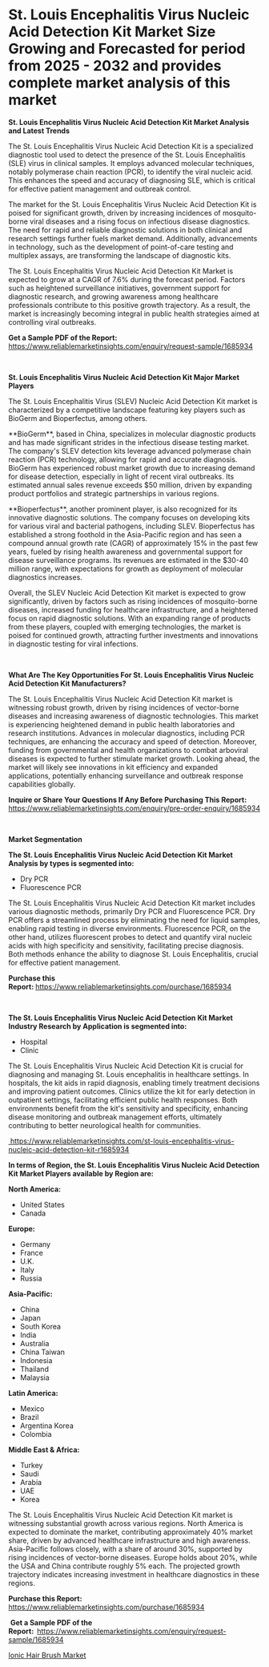 <p><h1>St. Louis Encephalitis Virus Nucleic Acid Detection Kit Market Size Growing and Forecasted for period from 2025 - 2032 and provides complete market analysis of this market</h1></p><p><strong>St. Louis Encephalitis Virus Nucleic Acid Detection Kit Market Analysis and Latest Trends</strong></p>
<p><p>The St. Louis Encephalitis Virus Nucleic Acid Detection Kit is a specialized diagnostic tool used to detect the presence of the St. Louis Encephalitis (SLE) virus in clinical samples. It employs advanced molecular techniques, notably polymerase chain reaction (PCR), to identify the viral nucleic acid. This enhances the speed and accuracy of diagnosing SLE, which is critical for effective patient management and outbreak control.</p><p>The market for the St. Louis Encephalitis Virus Nucleic Acid Detection Kit is poised for significant growth, driven by increasing incidences of mosquito-borne viral diseases and a rising focus on infectious disease diagnostics. The need for rapid and reliable diagnostic solutions in both clinical and research settings further fuels market demand. Additionally, advancements in technology, such as the development of point-of-care testing and multiplex assays, are transforming the landscape of diagnostic kits.</p><p>The St. Louis Encephalitis Virus Nucleic Acid Detection Kit Market is expected to grow at a CAGR of 7.6% during the forecast period. Factors such as heightened surveillance initiatives, government support for diagnostic research, and growing awareness among healthcare professionals contribute to this positive growth trajectory. As a result, the market is increasingly becoming integral in public health strategies aimed at controlling viral outbreaks.</p></p>
<p><strong>Get a Sample PDF of the Report:&nbsp;</strong> <a href="https://www.reliablemarketinsights.com/enquiry/request-sample/1685934?utm_campaign=3036&utm_medium=2&utm_source=Github&utm_content=ia&utm_term=24032025&utm_id=st-louis-encephalitis-virus-nucleic-acid-detection-kit">https://www.reliablemarketinsights.com/enquiry/request-sample/1685934</a></p>
<p>&nbsp;</p>
<p><strong>St. Louis Encephalitis Virus Nucleic Acid Detection Kit Major Market Players</strong></p>
<p><p>The St. Louis Encephalitis Virus (SLEV) Nucleic Acid Detection Kit market is characterized by a competitive landscape featuring key players such as BioGerm and Bioperfectus, among others. </p><p>**BioGerm**, based in China, specializes in molecular diagnostic products and has made significant strides in the infectious disease testing market. The company's SLEV detection kits leverage advanced polymerase chain reaction (PCR) technology, allowing for rapid and accurate diagnosis. BioGerm has experienced robust market growth due to increasing demand for disease detection, especially in light of recent viral outbreaks. Its estimated annual sales revenue exceeds $50 million, driven by expanding product portfolios and strategic partnerships in various regions.</p><p>**Bioperfectus**, another prominent player, is also recognized for its innovative diagnostic solutions. The company focuses on developing kits for various viral and bacterial pathogens, including SLEV. Bioperfectus has established a strong foothold in the Asia-Pacific region and has seen a compound annual growth rate (CAGR) of approximately 15% in the past few years, fueled by rising health awareness and governmental support for disease surveillance programs. Its revenues are estimated in the $30-40 million range, with expectations for growth as deployment of molecular diagnostics increases.</p><p>Overall, the SLEV Nucleic Acid Detection Kit market is expected to grow significantly, driven by factors such as rising incidences of mosquito-borne diseases, increased funding for healthcare infrastructure, and a heightened focus on rapid diagnostic solutions. With an expanding range of products from these players, coupled with emerging technologies, the market is poised for continued growth, attracting further investments and innovations in diagnostic testing for viral infections.</p></p>
<p>&nbsp;</p>
<p><strong>What Are The Key Opportunities For St. Louis Encephalitis Virus Nucleic Acid Detection Kit Manufacturers?</strong></p>
<p><p>The St. Louis Encephalitis Virus Nucleic Acid Detection Kit market is witnessing robust growth, driven by rising incidences of vector-borne diseases and increasing awareness of diagnostic technologies. This market is experiencing heightened demand in public health laboratories and research institutions. Advances in molecular diagnostics, including PCR techniques, are enhancing the accuracy and speed of detection. Moreover, funding from governmental and health organizations to combat arboviral diseases is expected to further stimulate market growth. Looking ahead, the market will likely see innovations in kit efficiency and expanded applications, potentially enhancing surveillance and outbreak response capabilities globally.</p></p>
<p><strong>Inquire or Share Your Questions If Any Before Purchasing This Report:</strong> <a href="https://www.reliablemarketinsights.com/enquiry/pre-order-enquiry/1685934?utm_campaign=3036&utm_medium=2&utm_source=Github&utm_content=ia&utm_term=24032025&utm_id=st-louis-encephalitis-virus-nucleic-acid-detection-kit">https://www.reliablemarketinsights.com/enquiry/pre-order-enquiry/1685934</a></p>
<p>&nbsp;</p>
<p><strong>Market Segmentation</strong></p>
<p><strong>The St. Louis Encephalitis Virus Nucleic Acid Detection Kit Market Analysis by types is segmented into:</strong></p>
<p><ul><li>Dry PCR</li><li>Fluorescence PCR</li></ul></p>
<p><p>The St. Louis Encephalitis Virus Nucleic Acid Detection Kit market includes various diagnostic methods, primarily Dry PCR and Fluorescence PCR. Dry PCR offers a streamlined process by eliminating the need for liquid samples, enabling rapid testing in diverse environments. Fluorescence PCR, on the other hand, utilizes fluorescent probes to detect and quantify viral nucleic acids with high specificity and sensitivity, facilitating precise diagnosis. Both methods enhance the ability to diagnose St. Louis Encephalitis, crucial for effective patient management.</p></p>
<p><strong>Purchase this Report:&nbsp;</strong><a href="https://www.reliablemarketinsights.com/purchase/1685934?utm_campaign=3036&utm_medium=2&utm_source=Github&utm_content=ia&utm_term=24032025&utm_id=st-louis-encephalitis-virus-nucleic-acid-detection-kit">https://www.reliablemarketinsights.com/purchase/1685934</a></p>
<p>&nbsp;</p>
<p><strong>The St. Louis Encephalitis Virus Nucleic Acid Detection Kit Market Industry Research by Application is segmented into:</strong></p>
<p><ul><li>Hospital</li><li>Clinic</li></ul></p>
<p><p>The St. Louis Encephalitis Virus Nucleic Acid Detection Kit is crucial for diagnosing and managing St. Louis encephalitis in healthcare settings. In hospitals, the kit aids in rapid diagnosis, enabling timely treatment decisions and improving patient outcomes. Clinics utilize the kit for early detection in outpatient settings, facilitating efficient public health responses. Both environments benefit from the kit's sensitivity and specificity, enhancing disease monitoring and outbreak management efforts, ultimately contributing to better neurological health for communities.</p></p>
<p><a href="https://www.reliablemarketinsights.com/st-louis-encephalitis-virus-nucleic-acid-detection-kit-r1685934?utm_campaign=3036&utm_medium=2&utm_source=Github&utm_content=ia&utm_term=24032025&utm_id=st-louis-encephalitis-virus-nucleic-acid-detection-kit">&nbsp;https://www.reliablemarketinsights.com/st-louis-encephalitis-virus-nucleic-acid-detection-kit-r1685934</a></p>
<p><strong>In terms of Region, the St. Louis Encephalitis Virus Nucleic Acid Detection Kit Market Players available by Region are:</strong></p>
<p>
    <p> <strong> North America: </strong>
        <ul>
            <li>United States</li>
            <li>Canada</li>
        </ul>
        </p> 
    <p> <strong> Europe: </strong>
        <ul>
            <li>Germany</li>
            <li>France</li>
            <li>U.K.</li>
            <li>Italy</li>
            <li>Russia</li>
        </ul>
        </p> 
    <p> <strong> Asia-Pacific: </strong>
        <ul>
            <li>China</li>
            <li>Japan</li>
            <li>South Korea</li>
            <li>India</li>
            <li>Australia</li>
            <li>China Taiwan</li>
            <li>Indonesia</li>
            <li>Thailand</li>
            <li>Malaysia</li>
        </ul>
        </p> 
    <p> <strong> Latin America: </strong>
        <ul>
            <li>Mexico</li>
            <li>Brazil</li>
            <li>Argentina Korea</li>
            <li>Colombia</li>
        </ul>
        </p> 
    <p> <strong> Middle East & Africa: </strong>
        <ul>
            <li>Turkey</li>
            <li>Saudi</li>
            <li>Arabia</li>
            <li>UAE</li>
            <li>Korea</li>
        </ul>
    </p>
    </p>
<p><p>The St. Louis Encephalitis Virus Nucleic Acid Detection Kit market is witnessing substantial growth across various regions. North America is expected to dominate the market, contributing approximately 40% market share, driven by advanced healthcare infrastructure and high awareness. Asia-Pacific follows closely, with a share of around 30%, supported by rising incidences of vector-borne diseases. Europe holds about 20%, while the USA and China contribute roughly 5% each. The projected growth trajectory indicates increasing investment in healthcare diagnostics in these regions.</p></p>
<p><strong>Purchase this Report: </strong><a href="https://www.reliablemarketinsights.com/purchase/1685934?utm_campaign=3036&utm_medium=2&utm_source=Github&utm_content=ia&utm_term=24032025&utm_id=st-louis-encephalitis-virus-nucleic-acid-detection-kit">https://www.reliablemarketinsights.com/purchase/1685934</a></p>
<p>&nbsp;<strong>Get a Sample PDF of the Report:&nbsp;&nbsp;</strong><a href="https://www.reliablemarketinsights.com/enquiry/request-sample/1685934?utm_campaign=3036&utm_medium=2&utm_source=Github&utm_content=ia&utm_term=24032025&utm_id=st-louis-encephalitis-virus-nucleic-acid-detection-kit">https://www.reliablemarketinsights.com/enquiry/request-sample/1685934</a></p>
<p><strong></strong></p>
<p><p><a href="https://github.com/vitrilaoire/Market-Research-Report-List-1/blob/main/ionic-hair-brush-market.md?utm_campaign=3036&utm_medium=2&utm_source=Github&utm_content=ia&utm_term=24032025&utm_id=st-louis-encephalitis-virus-nucleic-acid-detection-kit">Ionic Hair Brush Market</a></p></p>
